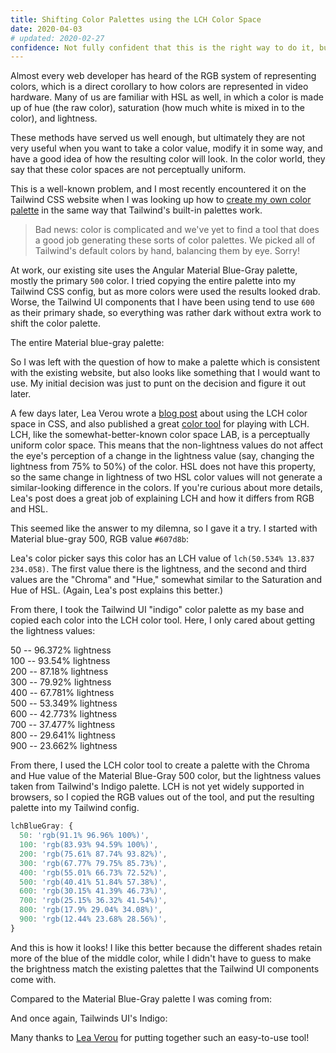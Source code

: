 ```yaml
---
title: Shifting Color Palettes using the LCH Color Space
date: 2020-04-03
# updated: 2020-02-27
confidence: Not fully confident that this is the right way to do it, but I like the results I got this time.
---
```


Almost every web developer has heard of the RGB system of representing colors, which is a direct corollary to how colors are represented in video hardware. Many of us are familiar with HSL as well, in which a color is made up of hue (the raw color), saturation (how much white is mixed in to the color), and lightness.

These methods have served us well enough, but ultimately they are not very useful when you want to take a color value, modify it in some way, and have a good idea of how the resulting color will look. In the color world, they say that these color spaces are not perceptually uniform.

This is a well-known problem, and I most recently encountered it on the Tailwind CSS website when I was looking up how to [create my own color palette](https://tailwindcss.com/docs/customizing-colors#generating-custom-color-palettes) in the same way that Tailwind's built-in palettes work.

> Bad news: color is complicated and we've yet to find a tool that does a good job generating these sorts of color palettes. We picked all of Tailwind's default colors by hand, balancing them by eye. Sorry!

At work, our existing site uses the Angular Material Blue-Gray palette, mostly the primary `500` color. I tried copying the entire palette into my Tailwind CSS config, but as more colors were used the results looked drab. Worse, the Tailwind UI components that I have been using tend to use `600` as their primary shade, so everything was rather dark without extra work to shift the color palette.

The entire Material blue-gray palette:
<div class="flex">
<div class="h-12 w-12" style="background-color:#eceff1"></div>
<div class="h-12 w-12" style="background-color:#cfd8dc"></div>
<div class="h-12 w-12" style="background-color:#b0bec5"></div>
<div class="h-12 w-12" style="background-color:#90a4ae"></div>
<div class="h-12 w-12" style="background-color:#78909c"></div>
<div class="h-12 w-12" style="background-color:#607d8b"></div>
<div class="h-12 w-12" style="background-color:#546e7a"></div>
<div class="h-12 w-12" style="background-color:#455a64"></div>
<div class="h-12 w-12" style="background-color:#37474f"></div>
<div class="h-12 w-12" style="background-color:#263238"></div>
</div>


So I was left with the question of how to make a palette which is consistent with the existing website, but also looks like something that I would want to use. My initial decision was just to punt on the decision and figure it out later.

A few days later, Lea Verou wrote a [blog post](http://lea.verou.me/2020/04/lch-colors-in-css-what-why-and-how/) about using the LCH color space in CSS, and also published a great [color tool](https://css.land/lch/) for playing with LCH. LCH, like the somewhat-better-known color space LAB, is a perceptually uniform color space. This means that the non-lightness values do not affect the eye's perception of a change in the lightness value (say, changing the lightness from 75% to 50%) of the color. HSL does not have this property, so the same change in lightness of two HSL color values will not generate a similar-looking difference in the colors. If you're curious about more details, Lea's post does a great job of explaining LCH and how it differs from RGB and HSL.

This seemed like the answer to my dilemna, so I gave it a try. I started with Material blue-gray 500, RGB value `#607d8b`:
<div style="background-color:#607d8b" class="w-12 h-12"></div>

Lea's color picker says this color has an LCH value of `lch(50.534% 13.837 234.058)`. The first value there is the lightness, and the second and third values are the "Chroma" and "Hue," somewhat similar to the Saturation and Hue of HSL. (Again, Lea's post explains this better.)

From there, I took the Tailwind UI "indigo" color palette as my base and copied each color into the LCH color tool. Here, I only cared about getting the lightness values:

<div class="flex flex-col sm:ml-4 my-4">
<div class="flex items-center"><div class="mr-4 bg-indigo-50 h-12 w-12"></div> 50 -- 96.372% lightness</div>
<div class="flex items-center"><div class="mr-4 bg-indigo-100 h-12 w-12"></div> 100 -- 93.54% lightness</div>
<div class="flex items-center"><div class="mr-4 bg-indigo-200 h-12 w-12"></div> 200 -- 87.18% lightness</div>
<div class="flex items-center"><div class="mr-4 bg-indigo-300 h-12 w-12"></div> 300 -- 79.92% lightness</div>
<div class="flex items-center"><div class="mr-4 bg-indigo-400 h-12 w-12"></div> 400 -- 67.781% lightness</div>
<div class="flex items-center"><div class="mr-4 bg-indigo-500 h-12 w-12"></div> 500 -- 53.349% lightness</div>
<div class="flex items-center"><div class="mr-4 bg-indigo-600 h-12 w-12"></div> 600 -- 42.773% lightness</div>
<div class="flex items-center"><div class="mr-4 bg-indigo-700 h-12 w-12"></div> 700 -- 37.477% lightness</div>
<div class="flex items-center"><div class="mr-4 bg-indigo-800 h-12 w-12"></div> 800 -- 29.641% lightness</div>
<div class="flex items-center"><div class="mr-4 bg-indigo-900 h-12 w-12"></div> 900 -- 23.662% lightness</div>
</div>

From there, I used the LCH color tool to create a palette with the Chroma and Hue value of the Material Blue-Gray 500 color, but the lightness values taken from Tailwind's Indigo palette. LCH is not yet widely supported in browsers, so I copied the RGB values out of the tool, and put the resulting palette into my Tailwind config.

```js
lchBlueGray: {
  50: 'rgb(91.1% 96.96% 100%)',
  100: 'rgb(83.93% 94.59% 100%)',
  200: 'rgb(75.61% 87.74% 93.82%)',
  300: 'rgb(67.77% 79.75% 85.73%)',
  400: 'rgb(55.01% 66.73% 72.52%)',
  500: 'rgb(40.41% 51.84% 57.38%)',
  600: 'rgb(30.15% 41.39% 46.73%)',
  700: 'rgb(25.15% 36.32% 41.54%)',
  800: 'rgb(17.9% 29.04% 34.08%)',
  900: 'rgb(12.44% 23.68% 28.56%)',
}
```

And this is how it looks! I like this better because the different shades retain more of the blue of the middle color, while I didn't have to guess to make the brightness match the existing palettes that the Tailwind UI components come with.
<div class="flex">
<div class="h-12 w-12" style="background-color:rgb(91.1% 96.96% 100%)"></div>
<div class="h-12 w-12" style="background-color:rgb(83.93% 94.59% 100%)"></div>
<div class="h-12 w-12" style="background-color:rgb(75.61% 87.74% 93.82%)"></div>
<div class="h-12 w-12" style="background-color:rgb(67.77% 79.75% 85.73%)"></div>
<div class="h-12 w-12" style="background-color:rgb(55.01% 66.73% 72.52%)"></div>
<div class="h-12 w-12" style="background-color:rgb(40.41% 51.84% 57.38%)"></div>
<div class="h-12 w-12" style="background-color:rgb(30.15% 41.39% 46.73%)"></div>
<div class="h-12 w-12" style="background-color:rgb(25.15% 36.32% 41.54%)"></div>
<div class="h-12 w-12" style="background-color:rgb(17.9% 29.04% 34.08%)"></div>
<div class="h-12 w-12" style="background-color:rgb(12.44% 23.68% 28.56%)"></div>
</div>

Compared to the Material Blue-Gray palette I was coming from:

<div class="flex">
<div class="h-12 w-12" style="background-color:#eceff1"></div>
<div class="h-12 w-12" style="background-color:#cfd8dc"></div>
<div class="h-12 w-12" style="background-color:#b0bec5"></div>
<div class="h-12 w-12" style="background-color:#90a4ae"></div>
<div class="h-12 w-12" style="background-color:#78909c"></div>
<div class="h-12 w-12" style="background-color:#607d8b"></div>
<div class="h-12 w-12" style="background-color:#546e7a"></div>
<div class="h-12 w-12" style="background-color:#455a64"></div>
<div class="h-12 w-12" style="background-color:#37474f"></div>
<div class="h-12 w-12" style="background-color:#263238"></div>
</div>

And once again, Tailwinds UI's Indigo:

<div class="flex">
<div class="bg-indigo-50 h-12 w-12"></div>
<div class="bg-indigo-100 h-12 w-12"></div>
<div class="bg-indigo-200 h-12 w-12"></div>
<div class="bg-indigo-300 h-12 w-12"></div>
<div class="bg-indigo-400 h-12 w-12"></div>
<div class="bg-indigo-500 h-12 w-12"></div>
<div class="bg-indigo-600 h-12 w-12"></div>
<div class="bg-indigo-700 h-12 w-12"></div>
<div class="bg-indigo-800 h-12 w-12"></div>
<div class="bg-indigo-900 h-12 w-12"></div>
</div>

Many thanks to [Lea Verou](https://twitter.com/LeaVerou) for putting together such an easy-to-use tool!
